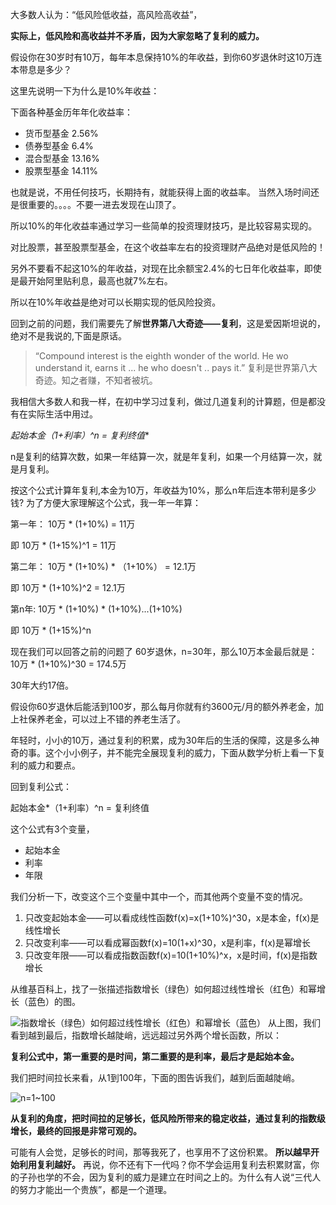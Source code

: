 大多数人认为：“低风险低收益，高风险高收益”，

**实际上，低风险和高收益并不矛盾，因为大家忽略了复利的威力。**

假设你在30岁时有10万，每年本息保持10%的年收益，到你60岁退休时这10万连本带息是多少？

这里先说明一下为什么是10%年收益：

下面各种基金历年年化收益率：
* 货币型基金 2.56%
* 债券型基金 6.4%
* 混合型基金 13.16%
* 股票型基金 14.11%

也就是说，不用任何技巧，长期持有，就能获得上面的收益率。
当然入场时间还是很重要的。。。。不要一进去发现在山顶了。

所以10%的年化收益率通过学习一些简单的投资理财技巧，是比较容易实现的。

对比股票，甚至股票型基金，在这个收益率左右的投资理财产品绝对是低风险的！

另外不要看不起这10%的年收益，对现在比余额宝2.4%的七日年化收益率，即使是最开始阿里贴利息，最高也就7%左右。

所以在10%年收益是绝对可以长期实现的低风险投资。

回到之前的问题，我们需要先了解**世界第八大奇迹——复利**，这是爱因斯坦说的，绝对不是我说的,下面是原话。

>“Compound interest is the eighth wonder of the world. He wo understand it, earns it ... he who doesn't .. pays it.” 复利是世界第八大奇迹。知之者赚，不知者被坑。

我相信大多数人和我一样，在初中学习过复利，做过几道复利的计算题，但是都没有在实际生活中用过。

**起始本金*（1+利率）^n = 复利终值**

n是复利的结算次数，如果一年结算一次，就是年复利，如果一个月结算一次，就是月复利。

按这个公式计算年复利,本金为10万，年收益为10%，那么n年后连本带利是多少钱?
为了方便大家理解这个公式，我一年一年算：

第一年：
10万 \* (1+10%) = 11万

即 10万 \* (1+15%)^1 = 11万

第二年：
10万 \* (1+10%) \* （1+10%） = 12.1万

即 10万 \* (1+10%)^2 = 12.1万

第n年:
10万 \* (1+10%) \* (1+10%)...(1+10%)

即 10万 \* (1+15%)^n


现在我们可以回答之前的问题了
60岁退休，n=30年，那么10万本金最后就是：
10万 \* (1+10%)^30 = 174.5万

30年大约17倍。

假设你60岁退休后能活到100岁，那么每月你就有约3600元/月的额外养老金，加上社保养老金，可以过上不错的养老生活了。

年轻时，小小的10万，通过复利的积累，成为30年后的生活的保障，这是多么神奇的事。这个小小例子，并不能完全展现复利的威力，下面从数学分析上看一下复利的威力和要点。

回到复利公式：

起始本金*（1+利率）^n = 复利终值

这个公式有3个变量，
* 起始本金
* 利率
* 年限

我们分析一下，改变这个三个变量中其中一个，而其他两个变量不变的情况。
1. 只改变起始本金——可以看成线性函数f(x)=x(1+10%)^30，x是本金，f(x)是线性增长
2. 只改变利率——可以看成幂函数f(x)=10(1+x)^30，x是利率，f(x)是幂增长
3. 只改变年限——可以看成指数函数f(x)=10(1+10%)^x，x是时间，f(x)是指数增长

从维基百科上，找了一张描述指数增长（绿色）如何超过线性增长（红色）和幂增长（蓝色）的图。

![指数增长（绿色）如何超过线性增长（红色）和幂增长（蓝色）](https://upload.wikimedia.org/wikipedia/commons/6/64/Exponential.svg)
从上图，我们看到越到最后，指数增长越陡峭，远远超过另外两个增长函数，所以：


**复利公式中，第一重要的是时间，第二重要的是利率，最后才是起始本金。**

我们把时间拉长来看，从1到100年，下面的图告诉我们，越到后面越陡峭。

![n=1~100](http://upload-images.jianshu.io/upload_images/1829597-fd606bffc19ed73c.png?imageMogr2/auto-orient/strip%7CimageView2/2/w/1240)


**从复利的角度，把时间拉的足够长，低风险所带来的稳定收益，通过复利的指数级增长，最终的回报是非常可观的。**

可能有人会觉，足够长的时间，那等我死了，也享用不了这份积累。
**所以越早开始利用复利越好。** 再说，你不还有下一代吗？你不学会运用复利去积累财富，你的子孙也学的不会，因为复利的威力是建立在时间之上的。为什么有人说“三代人的努力才能出一个贵族”，都是一个道理。
